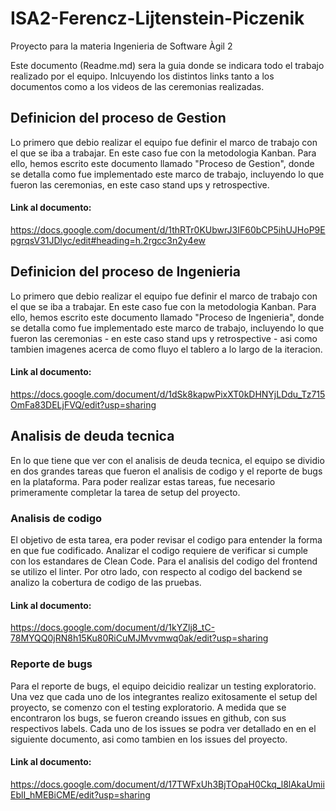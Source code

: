 # ISA2-Ferencz-Lijtenstein-Piczenik
Proyecto para la materia Ingenieria de Software Àgil 2

Este documento (Readme.md) sera la guia donde se indicara todo el trabajo realizado por el equipo. Inlcuyendo los distintos links tanto a los documentos como a los videos de las ceremonias realizadas.

## Definicion del proceso de Gestion
Lo primero que debio realizar el equipo fue definir el marco de trabajo con el que se iba a trabajar. En este caso fue con la metodologia Kanban. Para ello, hemos escrito este documento llamado "Proceso de Gestion", donde se detalla como fue implementado este marco de trabajo, incluyendo lo que fueron las ceremonias, en este caso stand ups y retrospective. 
#### Link al documento: 
https://docs.google.com/document/d/1thRTr0KUbwrJ3IF60bCP5ihUJHoP9EpgrqsV31JDlyc/edit#heading=h.2rgcc3n2y4ew

## Definicion del proceso de Ingenieria
Lo primero que debio realizar el equipo fue definir el marco de trabajo con el que se iba a trabajar. En este caso fue con la metodologia Kanban. Para ello, hemos escrito este documento llamado "Proceso de Ingenieria", donde se detalla como fue implementado este marco de trabajo, incluyendo lo que fueron las ceremonias - en este caso stand ups y retrospective - asi como tambien imagenes acerca de como fluyo el tablero a lo largo de la iteracion. 
#### Link al documento: 
https://docs.google.com/document/d/1dSk8kapwPixXT0kDHNYjLDdu_Tz715OmFa83DELjFVQ/edit?usp=sharing

## Analisis de deuda tecnica
En lo que tiene que ver con el analisis de deuda tecnica, el equipo se dividio en dos grandes tareas que fueron el analisis de codigo y el reporte de bugs en la plataforma. Para poder realizar estas tareas, fue necesario primeramente completar la tarea de setup del proyecto.

### Analisis de codigo
El objetivo de esta tarea, era poder revisar el codigo para entender la forma en que fue codificado. Analizar el codigo requiere de verificar si cumple con los estandares de Clean Code. Para el analisis del codigo del frontend se utilizo el linter. Por otro lado, con respecto al codigo del backend se analizo la cobertura de codigo de las pruebas. 
#### Link al documento: 
https://docs.google.com/document/d/1kYZlj8_tC-78MYQQ0jRN8h15Ku80RiCuMJMvvmwq0ak/edit?usp=sharing
### Reporte de bugs
Para el reporte de bugs, el equipo deicidio realizar un testing exploratorio. Una vez que cada uno de los integrantes realizo exitosamente el setup del proyecto, se comenzo con el testing exploratorio. A medida que se encontraron los bugs, se fueron creando issues en github, con sus respectivos labels. Cada uno de los issues se podra ver detallado en en el siguiente documento, asi como tambien en los issues del proyecto.
#### Link al documento: 
https://docs.google.com/document/d/17TWFxUh3BjTOpaH0Ckq_l8lAkaUmiiEblI_hMEBiCME/edit?usp=sharing
